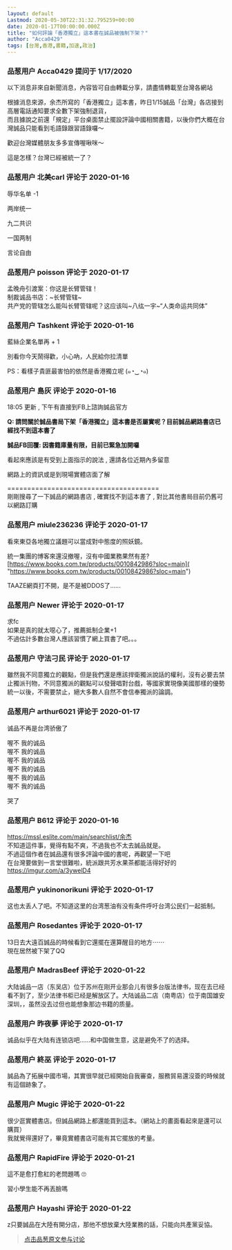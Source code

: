 ```yaml
---
layout: default
Lastmod: 2020-05-30T22:31:32.795259+00:00
date: 2020-01-17T00:00:00.000Z
title: "如何評論「香港獨立」這本書在誠品被強制下架？"
author: "Acca0429"
tags: [台灣,香港,書籍,加速,政治]
---
```



### 品葱用户 **Acca0429** 提问于 1/17/2020
    
以下消息非來自新聞消息，內容皆可自由轉載分享，請盡情轉載至台灣各網站  
  
根據消息來源，余杰所寫的「香港獨立」這本書，昨日1/15誠品「台灣」各店接到高層電話通知要求全數下架強制退貨，  
而且據說之前還「規定」平台桌面禁止擺設評論中國相關書籍，以後你們大概在台灣誠品只能看到毛語錄跟習語錄囉～  
  
歡迎台灣媒體朋友多多宣傳喔啾咪～  
  
  
  
這是怎樣？台灣已經被統一了？
    
                

### 品葱用户 **北美carl** 评论于 2020-01-16
        
辱华名单 -1  
  
两岸统一   
  
九二共识  
  
一国两制  
  
言论自由
        
                

### 品葱用户 **poisson** 评论于 2020-01-17
        
孟晚舟引渡案：你这是长臂管辖！  
制裁诚品书店：~长臂管辖~  
共产党的管辖怎么能叫长臂管辖呢？这应该叫~八纮一宇~“人类命运共同体”
        
                

### 品葱用户 **Tashkent** 评论于 2020-01-16
        
藍絲企業名單再 + 1  
  
別看你今天鬧得歡，小心吶，人民給你拉清單  
  
PS：看樣子貴匪最害怕的依然是香港獨立呢 (๑◔‿◔๑)
        
                

### 品葱用户 **島灰** 评论于 2020-01-16
        
18:05 更新 , 下午有直接到FB上諮詢誠品官方  
  
**Q: 請問關於誠品書局下架「香港獨立」這本書是否屬實呢？目前誠品網路書店已經找不到這本書了**  
  
**誠品FB回覆: 因書籍庫量有限，目前已緊急加開囉**  
  
看起來應該是有受到上面指示的說法 , 還請各位近期內多留意  
  
網路上的資訊或是到現場實體店面了解  
  
\======================================  
剛剛搜尋了一下誠品的網路書店 , 確實找不到這本書了 , 對比其他書局目前仍舊可以網路訂購
        
                

### 品葱用户 **miule236236** 评论于 2020-01-17
        
看來東亞各地獨立議題可以當成對中態度的照妖鏡。  
  
統一集團的博客來還沒撤喔，沒有中國業務果然有差?  
[https://www.books.com.tw/products/0010842986?sloc=main]( "https://www.books.com.tw/products/0010842986?sloc=main")  
  
TAAZE網頁打不開，是不是被DDOS了......
        
                

### 品葱用户 **Newer** 评论于 2020-01-17
        
求fc  
如果是真的就太噁心了，推薦抵制企業+1  
不過估計多數台灣人應該習慣了網上買書了吧。。。
        
                

### 品葱用户 **守法刁民** 评论于 2020-01-17
        
雖然我不同意獨立的觀點，但是我們還是應該捍衛獨派說話的權利，沒有必要去禁止獨派刊物，不同意獨派的觀點可以發聲唱對台戲，等國家實現像美國那樣的優勢統一以後，不需要禁止，絕大多數人自然不會信奉獨派的論調。
        
                

### 品葱用户 **arthur6021** 评论于 2020-01-17
        
诚品不再是台湾骄傲了  
  
喔不 我的诚品  
喔不 我的诚品  
喔不 我的诚品  
喔不 我的诚品  
喔不 我的诚品  
喔不 我的诚品  
  
哭了
        
                

### 品葱用户 **B612** 评论于 2020-01-16
        
https://mssl.eslite.com/main/searchlist/余杰  
不知道這件事，覺得有點不爽，不過我也不太去誠品就是。  
不過這個作者在誠品還有很多評論中國的書呢，再觀望一下吧  
在台灣要做到一言堂很難啦，統派跟共芳水果茶都能活得好好的  
https://imgur.com/a/3ywelD4
        
                

### 品葱用户 **yukinonorikuni** 评论于 2020-01-17
        
这也太丢人了吧。不知道这里的台湾葱油有没有条件呼吁台湾公民们一起抵制。
        
                

### 品葱用户 **Rosedantes** 评论于 2020-01-17
        
13日去大遠百誠品的時候看到它還擺在還算醒目的地方⋯⋯  
現在居然被下架了QQ
        
                

### 品葱用户 **MadrasBeef** 评论于 2020-01-22
        
大陆诚品一店（东吴店）位于苏州在刚开业那会儿有很多台版法律书，现在去已经看不到了，至少法律书柜已经是解放区了。大陆诚品二店（南粤店）位于南国雄安深圳，，虽然没去过但也能想象那边书籍的质量。
        
                

### 品葱用户 **昨夜夢** 评论于 2020-01-17
        
诚品似乎在大陆有连锁店吧……和中国做生意，这是避免不了的选择。
        
                

### 品葱用户 **終巫** 评论于 2020-01-17
        
誠品為了拓展中國市場，其實很早就已經開始自我審查，服務貿易還沒簽的時候就有這個跡象了。
        
                

### 品葱用户 **Mugic** 评论于 2020-01-22
        
很少逛實體書店。但誠品網路上都還能買到這本。（網站上的畫面看起來是還可以購買）  
我就覺得還好了，畢竟實體書店可能有其它擺放的考量。
        
                

### 品葱用户 **RapidFire** 评论于 2020-01-21
        
這不是愈打愈紅的老問題嗎 🙄  
  
習小學生能不再丟臉嗎
        
                

### 品葱用户 **Hayashi** 评论于 2020-01-22
        
z只要誠品在大陸有開分店，那他不想放棄大陸業務的話，只能向共產黨妥協。
        
                





> [点击品葱原文参与讨论](https://pincong.rocks/question/15440)

